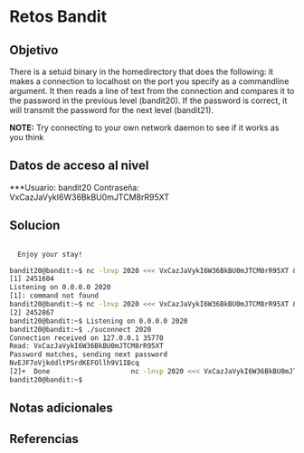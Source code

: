 # Retos Bandit

## Objetivo
There is a setuid binary in the homedirectory that does the following: it makes a connection to localhost on the port you specify as a commandline argument. It then reads a line of text from the connection and compares it to the password in the previous level (bandit20). If the password is correct, it will transmit the password for the next level (bandit21).

**NOTE:** Try connecting to your own network daemon to see if it works as you think

## Datos de acceso al nivel
***Usuario: bandit20
Contraseña: VxCazJaVykI6W36BkBU0mJTCM8rR95XT

## Solucion
```bash

  Enjoy your stay!

bandit20@bandit:~$ nc -lnvp 2020 <<< VxCazJaVykI6W36BkBU0mJTCM8rR95XT & [1] 3444802
[1] 2451604
Listening on 0.0.0.0 2020
[1]: command not found
bandit20@bandit:~$ nc -lnvp 2020 <<< VxCazJaVykI6W36BkBU0mJTCM8rR95XT &
[2] 2452867
bandit20@bandit:~$ Listening on 0.0.0.0 2020
bandit20@bandit:~$ ./suconnect 2020
Connection received on 127.0.0.1 35770
Read: VxCazJaVykI6W36BkBU0mJTCM8rR95XT
Password matches, sending next password
NvEJF7oVjkddltPSrdKEFOllh9V1IBcq
[2]+  Done                    nc -lnvp 2020 <<< VxCazJaVykI6W36BkBU0mJTCM8rR95XT
bandit20@bandit:~$ 

```

## Notas adicionales
## Referencias

